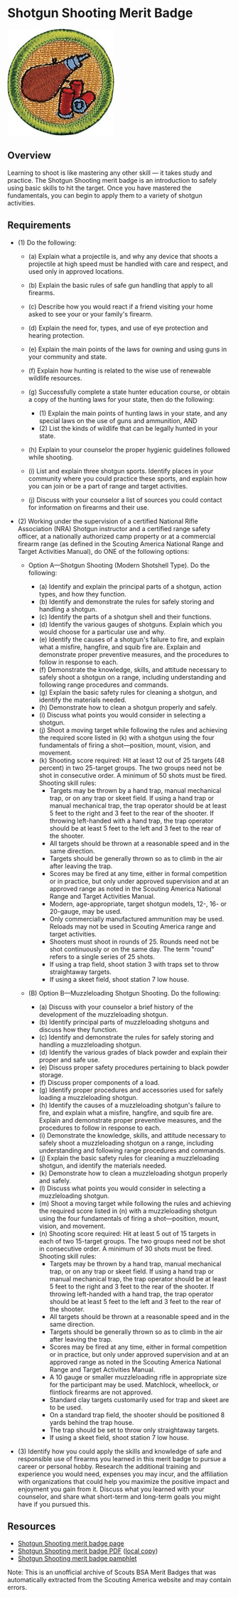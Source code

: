 

# Shotgun Shooting Merit Badge

![Shotgun Shooting Merit Badge](images/shotgun-shooting-merit-badge.jpg)

## Overview



Learning to shoot is like mastering any other skill — it takes study and practice. The Shotgun Shooting merit badge is an introduction to safely using basic skills to hit the target. Once you have mastered the fundamentals, you can begin to apply them to a variety of shotgun activities.

## Requirements

* (1) Do the following:
    * (a) Explain what a projectile is, and why any device that shoots a projectile at high speed must be handled with care and respect, and used only in approved locations.
    * (b) Explain the basic rules of safe gun handling that apply to all firearms.
    * (c) Describe how you would react if a friend visiting your home asked to see your or your family's firearm.
    * (d) Explain the need for, types, and use of eye protection and hearing protection.
    * (e) Explain the main points of the laws for owning and using guns in your community and state.
    * (f) Explain how hunting is related to the wise use of renewable wildlife resources.
    * (g) Successfully complete a state hunter education course, or obtain a copy of the hunting laws for your state, then do the following:
        * (1) Explain the main points of hunting laws in your state, and any special laws on the use of guns and ammunition, AND
        * (2) List the kinds of wildlife that can be legally hunted in your state.


    * (h) Explain to your counselor the proper hygienic guidelines followed while shooting.
    * (i) List and explain three shotgun sports. Identify places in your community where you could practice these sports, and explain how you can join or be a part of range and target activities.
    * (j) Discuss with your counselor a list of sources you could contact for information on firearms and their use.


* (2) Working under the supervision of a certified National Rifle Association (NRA) Shotgun instructor and a certified range safety officer, at a nationally authorized camp property or at a commercial firearm range (as defined in the Scouting America National Range and Target Activities Manual), do ONE of the following options:
    * Option A—Shotgun Shooting (Modern Shotshell Type).   Do the following:
        * (a) Identify and explain the principal parts of a shotgun, action types, and how they function.
        * (b) Identify and demonstrate the rules for safely storing and handling a shotgun.
        * (c) Identify the parts of a shotgun shell and their functions.
        * (d) Identify the various gauges of shotguns. Explain which you would choose for a particular use and why.
        * (e) Identify the causes of a shotgun's failure to fire, and explain what a misfire, hangfire, and squib fire are. Explain and demonstrate proper preventive measures, and the procedures to follow in response to each.
        * (f) Demonstrate the knowledge, skills, and attitude necessary to safely shoot a shotgun on a range, including understanding and following range procedures and commands.
        * (g) Explain the basic safety rules for cleaning a shotgun, and identify the materials needed.
        * (h) Demonstrate how to clean a shotgun properly and safely.
        * (i) Discuss what points you would consider in selecting a shotgun.
        * (j) Shoot a moving target while following the rules and achieving the required score listed in (k) with a shotgun using the four fundamentals of firing a shot—position, mount, vision, and movement.
        * (k) Shooting score required: Hit at least 12 out of 25 targets (48 percent) in two 25-target groups. The two groups need not be shot in consecutive order. A minimum of 50 shots must be fired. Shooting skill rules:
            * Targets may be thrown by a hand trap, manual mechanical trap, or on any trap or skeet field. If using a hand trap or manual mechanical trap, the trap operator should be at least 5 feet to the right and 3 feet to the rear of the shooter. If throwing left-handed with a hand trap, the trap operator should be at least 5 feet to the left and 3 feet to the rear of the shooter.
            * All targets should be thrown at a reasonable speed and in the same direction.
            * Targets should be generally thrown so as to climb in the air after leaving the trap.
            * Scores may be fired at any time, either in formal competition or in practice, but only under approved supervision and at an approved range as noted in the Scouting America National Range and Target Activities Manual.
            * Modern, age-appropriate, target shotgun models, 12-, 16- or 20-gauge, may be used.
            * Only commercially manufactured ammunition may be used. Reloads may not be used in Scouting America range and target activities.
            * Shooters must shoot in rounds of 25. Rounds need not be shot continuously or on the same day. The term "round" refers to a single series of 25 shots.
            * If using a trap field, shoot station 3 with traps set to throw straightaway targets.
            * If using a skeet field, shoot station 7 low house.




    * (B) Option B—Muzzleloading Shotgun Shooting. Do the following:
        * (a) Discuss with your counselor a brief history of the development of the muzzleloading shotgun.
        * (b) Identify principal parts of muzzleloading shotguns and discuss how they function.
        * (c) Identify and demonstrate the rules for safely storing and handling a muzzleloading shotgun.
        * (d) Identify the various grades of black powder and explain their proper and safe use.
        * (e) Discuss proper safety procedures pertaining to black powder storage.
        * (f) Discuss proper components of a load.
        * (g) Identify proper procedures and accessories used for safely loading a muzzleloading shotgun.
        * (h) Identify the causes of a muzzleloading shotgun's failure to fire, and explain what a misfire, hangfire, and squib fire are. Explain and demonstrate proper preventive measures, and the procedures to follow in response to each.
        * (i) Demonstrate the knowledge, skills, and attitude necessary to safely shoot a muzzleloading shotgun on a range, including understanding and following range procedures and commands.
        * (j) Explain the basic safety rules for cleaning a muzzleloading shotgun, and identify the materials needed.
        * (k) Demonstrate how to clean a muzzleloading shotgun properly and safely.
        * (l) Discuss what points you would consider in selecting a muzzleloading shotgun.
        * (m) Shoot a moving target while following the rules and achieving the required score listed in (n) with a muzzleloading shotgun using the four fundamentals of firing a shot—position, mount, vision, and movement.
        * (n) Shooting score required: Hit at least 5 out of 15 targets in each of two 15-target groups. The two groups need not be shot in consecutive order. A minimum of 30 shots must be fired. Shooting skill rules:
            * Targets may be thrown by a hand trap, manual mechanical trap, or on any trap or skeet field. If using a hand trap or manual mechanical trap, the trap operator should be at least 5 feet to the right and 3 feet to the rear of the shooter. If throwing left-handed with a hand trap, the trap operator should be at least 5 feet to the left and 3 feet to the rear of the shooter.
            * All targets should be thrown at a reasonable speed and in the same direction.
            * Targets should be generally thrown so as to climb in the air after leaving the trap.
            * Scores may be fired at any time, either in formal competition or in practice, but only under approved supervision and at an approved range as noted in the Scouting America National Range and Target Activities Manual.
            * A 10 gauge or smaller muzzleloading rifle in appropriate size for the participant may be used. Matchlock, wheellock, or flintlock firearms are not approved.
            * Standard clay targets customarily used for trap and skeet are to be used.
            * On a standard trap field, the shooter should be positioned 8 yards behind the trap house.
            * The trap should be set to throw only straightaway targets.
            * If using a skeet field, shoot station 7 low house.






* (3) Identify how you could apply the skills and knowledge of safe and responsible use of firearms you learned in this merit badge to pursue a career or personal hobby.  Research the additional training and experience you would need, expenses you may incur, and the affiliation with organizations that could help you maximize the positive impact and enjoyment you gain from it.  Discuss what you learned with your counselor, and share what short-term and long-term goals you might have if you pursued this.


## Resources

- [Shotgun Shooting merit badge page](https://www.scouting.org/merit-badges/shotgun-shooting/)
- [Shotgun Shooting merit badge PDF](https://filestore.scouting.org/filestore/Merit_Badge_ReqandRes/Pamphlets/Shotgun%20Shooting_2025.pdf) ([local copy](files/shotgun-shooting-merit-badge.pdf))
- [Shotgun Shooting merit badge pamphlet](https://www.scoutshop.org/shotgun-shooting-merit-badge-pamphlet-650743.html)

Note: This is an unofficial archive of Scouts BSA Merit Badges that was automatically extracted from the Scouting America website and may contain errors.